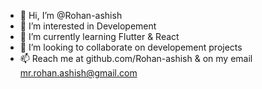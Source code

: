 - 👋 Hi, I’m @Rohan-ashish
- 👀 I’m interested in Developement
- 🌱 I’m currently learning Flutter & React
- 💞️ I’m looking to collaborate on developement projects
- 📫 Reach me at github.com/Rohan-ashish & on my email mr.rohan.ashish@gmail.com

<!---
Rohan-ashish/Rohan-ashish is a ✨ special ✨ repository because its `README.md` (this file) appears on your GitHub profile.
You can click the Preview link to take a look at your changes.
--->
